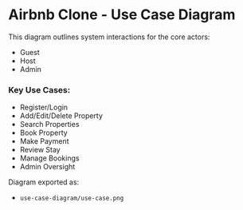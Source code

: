 # Airbnb Clone - Use Case Diagram

This diagram outlines system interactions for the core actors:
- Guest
- Host
- Admin

### Key Use Cases:
- Register/Login
- Add/Edit/Delete Property
- Search Properties
- Book Property
- Make Payment
- Review Stay
- Manage Bookings
- Admin Oversight

Diagram exported as:
- `use-case-diagram/use-case.png`
